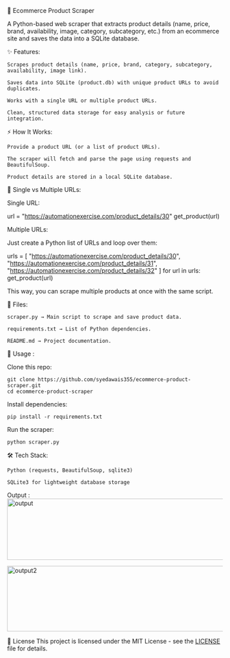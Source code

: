 🛒 Ecommerce Product Scraper

A Python-based web scraper that extracts product details (name, price, brand, availability, image, category, subcategory, etc.) from an ecommerce site and saves the data into a SQLite database.

✨ Features:

	Scrapes product details (name, price, brand, category, subcategory, availability, image link).

	Saves data into SQLite (product.db) with unique product URLs to avoid duplicates.

	Works with a single URL or multiple product URLs.

	Clean, structured data storage for easy analysis or future integration.

⚡ How It Works:

	Provide a product URL (or a list of product URLs).

	The scraper will fetch and parse the page using requests and BeautifulSoup.

	Product details are stored in a local SQLite database.

🔄 Single vs Multiple URLs:

Single URL:

url = "https://automationexercise.com/product_details/30"
get_product(url)


Multiple URLs:

Just create a Python list of URLs and loop over them:

urls = [
    "https://automationexercise.com/product_details/30",
    "https://automationexercise.com/product_details/31",
    "https://automationexercise.com/product_details/32"
]
for url in urls:
    get_product(url)


This way, you can scrape multiple products at once with the same script.

📂 Files:

	scraper.py → Main script to scrape and save product data.

	requirements.txt → List of Python dependencies.

	README.md → Project documentation.

🚀 Usage :

Clone this repo:

	git clone https://github.com/syedawais355/ecommerce-product-scraper.git
	cd ecommerce-product-scraper


Install dependencies:

	pip install -r requirements.txt


Run the scraper:

	python scraper.py

🛠️ Tech Stack:

	Python (requests, BeautifulSoup, sqlite3)

	SQLite3 for lightweight database storage
 Output :
<img width="827" height="143" alt="output" src="https://github.com/user-attachments/assets/8eaf3fd7-14c3-431b-993e-e70f1df6a598" />



<img width="583" height="153" alt="output2" src="https://github.com/user-attachments/assets/c956979d-c863-4ebc-8455-7df29ccec6d9" />



📜 License
This project is licensed under the MIT License - see the [LICENSE](LICENSE) file for details.
